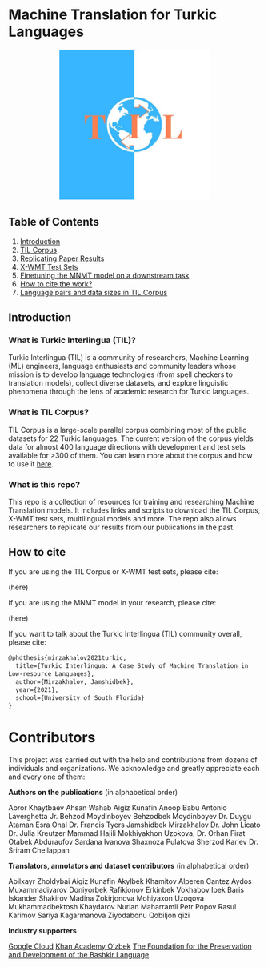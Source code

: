 # Machine Translation for Turkic Languages

<p align="center">
<kbd>
  <img width="300" height="300" src="./logo.jpg">
  </kbd>
</p>

## Table of Contents

1. [Introduction](#Introduction)
2. [TIL Corpus](https://github.com/turkic-interlingua/til-mt/tree/master/til_corpus)
3. [Replicating Paper Results](https://github.com/turkic-interlingua/til-mt/tree/master/replicate_results)
4. [X-WMT Test Sets](https://github.com/turkic-interlingua/til-mt/tree/master/test-xwmt)
5. [Finetuning the MNMT model on a downstream task](https://github.com/turkic-interlingua/til-mt/tree/master/finetune)
6. [How to cite the work?](#How-to-cite)
7. [Language pairs and data sizes in TIL Corpus](#Language-pairs)

## Introduction

### What is Turkic Interlingua (TIL)?
Turkic Interlingua (TIL) is a community of researchers, Machine Learning (ML) engineers, language enthusiasts and community leaders whose mission is to develop language technologies (from spell checkers to translation models), collect diverse datasets, and explore linguistic phenomena through the lens of academic research for Turkic languages.

### What is TIL Corpus?
TIL Corpus is a large-scale parallel corpus combining most of the public datasets for 22 Turkic languages. The current version of the corpus yields data for almost 400 language directions with development and test sets available for >300 of them. You can learn more about the corpus and how to use it [here](https://github.com/turkic-interlingua/til-mt/tree/master/til_corpus).


### What is this repo?
This repo is a collection of resources for training and researching Machine Translation models. It includes links and scripts to download the TIL Corpus, X-WMT test sets, multilingual models and more. The repo also allows researchers to replicate our results from our publications in the past. 


## How to cite

If you are using the TIL Corpus or X-WMT test sets, please cite:

(here)


If you are using the MNMT model in your research, please cite:

(here)

If you want to talk about the Turkic Interlingua (TIL) community overall, please cite:
```
@phdthesis{mirzakhalov2021turkic,
  title={Turkic Interlingua: A Case Study of Machine Translation in Low-resource Languages},
  author={Mirzakhalov, Jamshidbek},
  year={2021},
  school={University of South Florida}
}
```

# Contributors

This project was carried out with the help and contributions from dozens of individuals and organizations. We acknowledge and greatly appreciate each and every one of them:

**Authors on the publications** (in alphabetical order)

Abror Khaytbaev
Ahsan Wahab
Aigiz Kunafin
Anoop Babu
Antonio Laverghetta Jr.
Behzod Moydinboyev
Behzodbek Moydinboyev
Dr. Duygu Ataman
Esra Onal
Dr. Francis Tyers
Jamshidbek Mirzakhalov
Dr. John Licato
Dr. Julia Kreutzer
Mammad Hajili
Mokhiyakhon Uzokova,
Dr. Orhan Firat
Otabek Abduraufov
Sardana Ivanova
Shaxnoza Pulatova
Sherzod Kariev
Dr. Sriram Chellappan

**Translators, annotators and dataset contributors** (in alphabetical order)

Abilxayr Zholdybai
Aigiz Kunafin
Akylbek Khamitov
Alperen Cantez
Aydos Muxammadiyarov
Doniyorbek Rafikjonov
Erkinbek Vokhabov
Ipek Baris
Iskander Shakirov
Madina Zokirjonova
Mohiyaxon Uzoqova
Mukhammadbektosh Khaydarov
Nurlan Maharramli
Petr Popov
Rasul Karimov
Sariya Kagarmanova
Ziyodabonu Qobiljon qizi

**Industry supporters**

[Google Cloud](https://cloud.google.com/solutions/education)
[Khan Academy Oʻzbek](https://uz.khanacademy.org/)
[The Foundation for the Preservation and Development of the Bashkir Language](https://bsfond.ru/)
